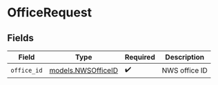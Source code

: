 # OfficeRequest


## Fields

| Field                                          | Type                                           | Required                                       | Description                                    |
| ---------------------------------------------- | ---------------------------------------------- | ---------------------------------------------- | ---------------------------------------------- |
| `office_id`                                    | [models.NWSOfficeID](../models/nwsofficeid.md) | :heavy_check_mark:                             | NWS office ID                                  |